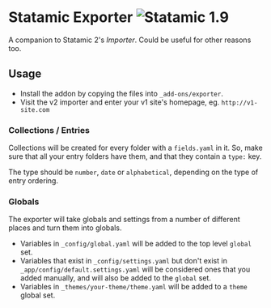 # Statamic Exporter ![Statamic 1.9](https://img.shields.io/badge/statamic-1.9-lightgrey.svg?style=flat-square)
A companion to Statamic 2's _Importer_. Could be useful for other reasons too.

## Usage
- Install the addon by copying the files into `_add-ons/exporter`.
- Visit the v2 importer and enter your v1 site's homepage, eg. `http://v1-site.com`

### Collections / Entries
Collections will be created for every folder with a `fields.yaml` in it. So, make sure that all your entry folders
have them, and that they contain a `type:` key.

The type should be `number`, `date` or `alphabetical`, depending on the type of entry ordering.

### Globals
The exporter will take globals and settings from a number of different places and turn them into globals.

- Variables in `_config/global.yaml` will be added to the top level `global` set.
- Variables that exist in `_config/settings.yaml` but don't exist in `_app/config/default.settings.yaml` will be
  considered ones that you added manually, and will also be added to the `global` set.
- Variables in `_themes/your-theme/theme.yaml` will be added to a `theme` global set.
